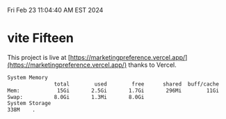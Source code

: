 Fri Feb 23 11:04:40 AM EST 2024

# vite Fifteen


This project is live at [https://marketingpreference.vercel.app/](https://marketingpreference.vercel.app/) thanks to Vercel.

```bash
System Memory
               total        used        free      shared  buff/cache   available
Mem:            15Gi       2.5Gi       1.7Gi       296Mi        11Gi        12Gi
Swap:          8.0Gi       1.3Mi       8.0Gi
System Storage
338M	.
```
